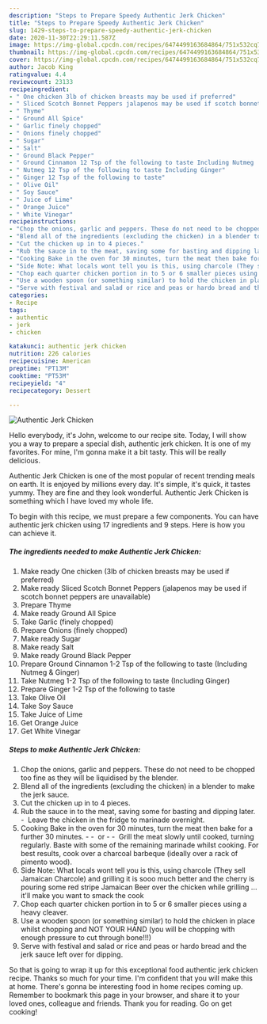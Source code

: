```yaml
---
description: "Steps to Prepare Speedy Authentic Jerk Chicken"
title: "Steps to Prepare Speedy Authentic Jerk Chicken"
slug: 1429-steps-to-prepare-speedy-authentic-jerk-chicken
date: 2020-11-30T22:29:11.587Z
image: https://img-global.cpcdn.com/recipes/6474499163684864/751x532cq70/authentic-jerk-chicken-recipe-main-photo.jpg
thumbnail: https://img-global.cpcdn.com/recipes/6474499163684864/751x532cq70/authentic-jerk-chicken-recipe-main-photo.jpg
cover: https://img-global.cpcdn.com/recipes/6474499163684864/751x532cq70/authentic-jerk-chicken-recipe-main-photo.jpg
author: Jacob King
ratingvalue: 4.4
reviewcount: 23133
recipeingredient:
- " One chicken 3lb of chicken breasts may be used if preferred"
- " Sliced Scotch Bonnet Peppers jalapenos may be used if scotch bonnet peppers are unavailable"
- " Thyme"
- " Ground All Spice"
- " Garlic finely chopped"
- " Onions finely chopped"
- " Sugar"
- " Salt"
- " Ground Black Pepper"
- " Ground Cinnamon 12 Tsp of the following to taste Including Nutmeg  Ginger"
- " Nutmeg 12 Tsp of the following to taste Including Ginger"
- " Ginger 12 Tsp of the following to taste"
- " Olive Oil"
- " Soy Sauce"
- " Juice of Lime"
- " Orange Juice"
- " White Vinegar"
recipeinstructions:
- "Chop the onions, garlic and peppers. These do not need to be chopped too fine as they will be liquidised by the blender."
- "Blend all of the ingredients (excluding the chicken) in a blender to make the jerk sauce."
- "Cut the chicken up in to 4 pieces."
- "Rub the sauce in to the meat, saving some for basting and dipping later.  Leave the chicken in the fridge to marinade overnight."
- "Cooking Bake in the oven for 30 minutes, turn the meat then bake for a further 30 minutes.   or   Grill the meat slowly until cooked, turning regularly. Baste with some of the remaining marinade whilst cooking. For best results, cook over a charcoal barbeque (ideally over a rack of pimento wood)."
- "Side Note: What locals wont tell you is this, using charcole (They sell Jamaican Charcole) and grilling it is sooo much better and the cherry is pouring some red stripe Jamaican Beer over the chicken while grilling ... it&#39;ll make you want to smack the cook"
- "Chop each quarter chicken portion in to 5 or 6 smaller pieces using a heavy cleaver."
- "Use a wooden spoon (or something similar) to hold the chicken in place whilst chopping and NOT YOUR HAND (you will be chopping with enough pressure to cut through bone!!!)"
- "Serve with festival and salad or rice and peas or hardo bread and the jerk sauce left over for dipping."
categories:
- Recipe
tags:
- authentic
- jerk
- chicken

katakunci: authentic jerk chicken 
nutrition: 226 calories
recipecuisine: American
preptime: "PT13M"
cooktime: "PT53M"
recipeyield: "4"
recipecategory: Dessert

---
```



![Authentic Jerk Chicken](https://img-global.cpcdn.com/recipes/6474499163684864/751x532cq70/authentic-jerk-chicken-recipe-main-photo.jpg)

Hello everybody, it's John, welcome to our recipe site. Today, I will show you a way to prepare a special dish, authentic jerk chicken. It is one of my favorites. For mine, I'm gonna make it a bit tasty. This will be really delicious.



Authentic Jerk Chicken is one of the most popular of recent trending meals on earth. It is enjoyed by millions every day. It's simple, it's quick, it tastes yummy. They are fine and they look wonderful. Authentic Jerk Chicken is something which I have loved my whole life.


To begin with this recipe, we must prepare a few components. You can have authentic jerk chicken using 17 ingredients and 9 steps. Here is how you can achieve it.

<!--inarticleads1-->

##### The ingredients needed to make Authentic Jerk Chicken:

1. Make ready  One chicken (3lb of chicken breasts may be used if preferred)
1. Make ready  Sliced Scotch Bonnet Peppers (jalapenos may be used if scotch bonnet peppers are unavailable)
1. Prepare  Thyme
1. Make ready  Ground All Spice
1. Take  Garlic (finely chopped)
1. Prepare  Onions (finely chopped)
1. Make ready  Sugar
1. Make ready  Salt
1. Make ready  Ground Black Pepper
1. Prepare  Ground Cinnamon 1-2 Tsp of the following to taste (Including Nutmeg &amp; Ginger)
1. Take  Nutmeg 1-2 Tsp of the following to taste (Including Ginger)
1. Prepare  Ginger 1-2 Tsp of the following to taste
1. Take  Olive Oil
1. Take  Soy Sauce
1. Take  Juice of Lime
1. Get  Orange Juice
1. Get  White Vinegar




<!--inarticleads2-->

##### Steps to make Authentic Jerk Chicken:

1. Chop the onions, garlic and peppers. These do not need to be chopped too fine as they will be liquidised by the blender.
1. Blend all of the ingredients (excluding the chicken) in a blender to make the jerk sauce.
1. Cut the chicken up in to 4 pieces.
1. Rub the sauce in to the meat, saving some for basting and dipping later. -  Leave the chicken in the fridge to marinade overnight.
1. Cooking Bake in the oven for 30 minutes, turn the meat then bake for a further 30 minutes. -  -  or -  -  Grill the meat slowly until cooked, turning regularly. Baste with some of the remaining marinade whilst cooking. For best results, cook over a charcoal barbeque (ideally over a rack of pimento wood).
1. Side Note: What locals wont tell you is this, using charcole (They sell Jamaican Charcole) and grilling it is sooo much better and the cherry is pouring some red stripe Jamaican Beer over the chicken while grilling ... it&#39;ll make you want to smack the cook
1. Chop each quarter chicken portion in to 5 or 6 smaller pieces using a heavy cleaver.
1. Use a wooden spoon (or something similar) to hold the chicken in place whilst chopping and NOT YOUR HAND (you will be chopping with enough pressure to cut through bone!!!)
1. Serve with festival and salad or rice and peas or hardo bread and the jerk sauce left over for dipping.




So that is going to wrap it up for this exceptional food authentic jerk chicken recipe. Thanks so much for your time. I'm confident that you will make this at home. There's gonna be interesting food in home recipes coming up. Remember to bookmark this page in your browser, and share it to your loved ones, colleague and friends. Thank you for reading. Go on get cooking!
